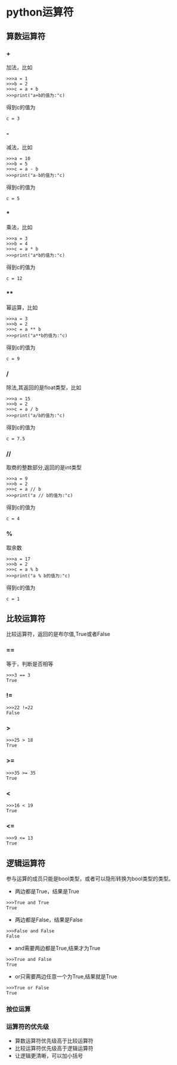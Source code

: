 # python运算符
## 算数运算符
### +
加法，比如
```
>>>a = 1
>>>b = 2
>>>c = a + b
>>>print("a+b的值为:"c)
```
得到c的值为
```
c = 3
```
### -
减法，比如
```
>>>a = 10
>>>b = 5
>>>c = a - b
>>>print("a-b的值为:"c)
```
得到c的值为
```
c = 5
```
### *
乘法，比如
```
>>>a = 3
>>>b = 4
>>>c = a * b
>>>print("a*b的值为:"c)
```
得到c的值为
```
c = 12
```
### **
幂运算，比如
```
>>>a = 3
>>>b = 2
>>>c = a ** b
>>>print("a**b的值为:"c)
```
得到c的值为
```
c = 9
```
### /
除法,其返回的是float类型，比如
```
>>>a = 15
>>>b = 2
>>>c = a / b
>>>print("a/b的值为:"c)
```
得到c的值为
```
c = 7.5
```
### //
取商的整数部分,返回的是int类型
```
>>>a = 9
>>>b = 2
>>>c = a // b
>>>print("a // b的值为:"c)
```
得到c的值为
```
c = 4
```
### %
取余数
```
>>>a = 17
>>>b = 2
>>>c = a % b
>>>print("a % b的值为:"c)
```
得到c的值为
```
c = 1
```
## 比较运算符
比较运算符，返回的是布尔值,True或者False
### ==
等于，判断是否相等
```
>>>3 == 3
True
```
### !=
```
>>>22 !=22
False
```
### >
```
>>>25 > 18
True
```
### >=
```
>>>35 >= 35
True
```
### <
```
>>>16 < 19
True
```
### <=
```
>>>9 <= 13
True
```
## 逻辑运算符
参与运算的成员只能是bool类型，或者可以隐形转换为bool类型的类型。

+ 两边都是True，结果是True

```
>>>True and True
True
```
+ 两边都是False，结果是False

```
>>>False and False
False
```
+ and需要两边都是True,结果才为True

```
>>>True and False
True
```
+ or只需要两边任意一个为True,结果就是True

```
>>>True or False
True
```
### 按位运算
### 运算符的优先级
+ 算数运算符优先级高于比较运算符
+ 比较运算符优先级高于逻辑运算符
+ 让逻辑更清晰，可以加小括号
